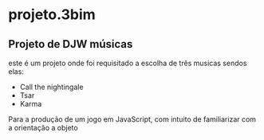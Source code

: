 # projeto.3bim
## Projeto de DJW músicas
 este é um projeto onde foi requisitado a escolha de três musicas sendos elas:
 * Call the nightingale
 * Tsar
 * Karma
 
 Para a produção de um jogo em JavaScript, com intuito de familiarizar com a orientação a objeto
